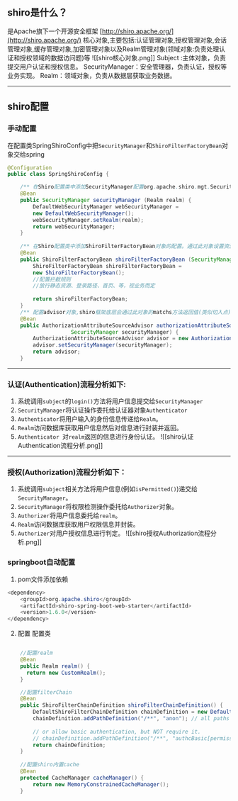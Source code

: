 ## shiro是什么？
是Apache旗下一个开源安全框架
[http://shiro.apache.org/](http://shiro.apache.org/)
核心对象,主要包括:认证管理对象,授权管理对象,会话管理对象,缓存管理对象,加密管理对象以及Realm管理对象(领域对象:负责处理认证和授权领域的数据访问题)等
![[shiro核心对象.png]]
Subject :主体对象，负责提交用户认证和授权信息。
SecurityManager：安全管理器，负责认证，授权等业务实现。
Realm：领域对象，负责从数据层获取业务数据。

---
## shiro配置
### 手动配置

在配置类SpringShiroConfig中把`SecurityManager`和`ShiroFilterFactoryBean`对象交给spring
```Java
@Configuration
public class SpringShiroConfig {

	/** 在Shiro配置类中添加SecurityManager配置org.apache.shiro.mgt.SecurityManager*/
    @Bean
    public SecurityManager securityManager (Realm realm) {
		DefaultWebSecurityManager webSecurityManager = 
		new DefaultWebSecurityManager();
        webSecurityManager.setRealm(realm);
        return webSecurityManager;
	}
	
	/** 在Shiro配置类中添加ShiroFilterFactoryBean对象的配置。通过此对象设置资源匿名访问、认证访问。 */
	@Bean
    public ShiroFilterFactoryBean shiroFilterFactoryBean (SecurityManager securityManager) {
        ShiroFilterFactoryBean shiroFilterFactoryBean = 
		new ShiroFilterFactoryBean();
		//配置拦截规则
		//放行静态资源、登录路径、首页、等，视业务而定
		
		return shiroFilterFactoryBean;
	}
	/** 配置advisor对象,shiro框架底层会通过此对象的matchs方法返回值(类似切入点)决定是否创建代理对象,进行权限控制。 */
	@Bean
	public AuthorizationAttributeSourceAdvisor authorizationAttributeSourceAdvisor (
	    		    SecurityManager securityManager) {
		AuthorizationAttributeSourceAdvisor advisor = new AuthorizationAttributeSourceAdvisor();
		advisor.setSecurityManager(securityManager);
		return advisor;
	}

```
---
### 认证(Authentication)流程分析如下:
1. 系统调用`subject`的`login()`方法将用户信息提交给`SecurityManager`
2. `SecurityManager`将认证操作委托给认证器对象`Authenticator`
3. `Authenticator`将用户输入的身份信息传递给`Realm`。 
4. `Realm`访问数据库获取用户信息然后对信息进行封装并返回。
5. `Authenticator `对`realm`返回的信息进行身份认证。
![[shiro认证Authentication流程分析.png]]
---
### 授权(Authorization)流程分析如下：
1. 系统调用`subject`相关方法将用户信息(例如`isPermitted()`)递交给`SecurityManager`。
2. `SecurityManager`将权限检测操作委托给`Authorizer`对象。
3. `Authorizer`将用户信息委托给`realm`。
4. `Realm`访问数据库获取用户权限信息并封装。
5. `Authorizer`对用户授权信息进行判定。
![[shiro授权Authorization流程分析.png]]

### springboot自动配置

1. pom文件添加依赖
```Java
<dependency>
    <groupId>org.apache.shiro</groupId>
    <artifactId>shiro-spring-boot-web-starter</artifactId>
    <version>1.6.0</version>
</dependency>
```
2. 配置 配置类
```Java

	//配置realm
	@Bean
	public Realm realm() {
	  return new CustomRealm();
	}

	//配置filterChain
	@Bean
	public ShiroFilterChainDefinition shiroFilterChainDefinition() {
    	DefaultShiroFilterChainDefinition chainDefinition = new DefaultShiroFilterChainDefinition();
    	chainDefinition.addPathDefinition("/**", "anon"); // all paths are managed via annotations
    
    	// or allow basic authentication, but NOT require it.
    	// chainDefinition.addPathDefinition("/**", "authcBasic[permissive]"); 
    	return chainDefinition;
	}
	
	//配置shiro内置cache	
	@Bean
	protected CacheManager cacheManager() {
		return new MemoryConstrainedCacheManager();
	}
```